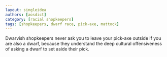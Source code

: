 ```yaml
---
layout: singleidea
authors: [aosdict]
category: [racial shopkeepers]
tags: [shopkeepers, dwarf race, pick-axe, mattock]
---
```

Dwarvish shopkeepers never ask you to leave your pick-axe outside if you are
also a dwarf, because they understand the deep cultural offensiveness of asking
a dwarf to set aside their pick.
